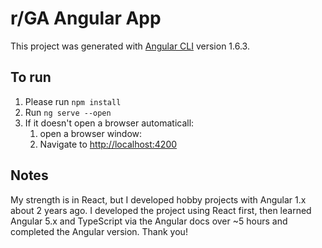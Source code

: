 # r/GA Angular App

This project was generated with [Angular CLI](https://github.com/angular/angular-cli) version 1.6.3.

## To run
1. Please run `npm install`
2. Run `ng serve --open`
3. If it doesn't open a browser automaticall:
    1. open a browser window:
    2. Navigate to [http://localhost:4200](http://localhost:4200)

## Notes
My strength is in React, but I developed hobby projects with Angular 1.x about 2 years ago. I developed the project using React first, then learned Angular 5.x and TypeScript via the Angular docs over ~5 hours and completed the Angular version. Thank you!
